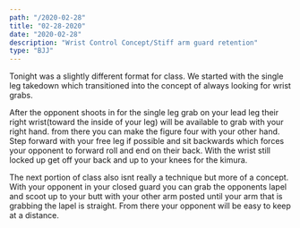 ```yaml
---
path: "/2020-02-28"
title: "02-28-2020"
date: "2020-02-28"
description: "Wrist Control Concept/Stiff arm guard retention"
type: "BJJ"
---
```


Tonight was a slightly different format for class. We started with the single leg takedown which transitioned into the concept of always looking for wrist grabs.

After the opponent shoots in for the single leg grab on your lead leg their right wrist(toward the inside of your leg) will be available to grab with your right hand. from there you can make the figure four with your other hand. Step forward with your free leg if possible and sit backwards which forces your opponent to forward roll and end on their back. With the wrist still locked up get off your back and up to your knees for the kimura.

The next portion of class also isnt really a technique but more of a concept. With your opponent in your closed guard you can grab the opponents lapel and scoot up to your butt with your other arm posted until your arm that is grabbing the lapel is straight. From there your opponent will be easy to keep at a distance.
